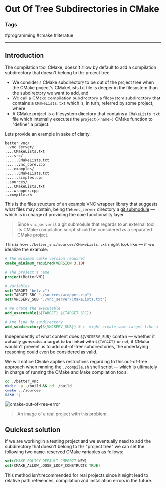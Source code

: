 # Out Of Tree Subdirectories in CMake

### Tags

#programming #cmake #literatue

---

## Introduction

The compilation tool CMake, doesn't allow by default to add a compilation subdirectory that doesn't belong to the project tree. 
- We consider a CMake subdirectory to be out of the project tree when the CMake project's CMakeLists.txt file is deeper in the filesystem than the subdirectory we want to add, and
- We call a CMake compilation subdirectory a filesystem subdirectory that contains a `CMakeLists.txt` which is, in turn, referred by some project, where
- A CMake project is a filesystem directory that contains a `CMakeLists.txt` file which internally executes the `project(<name>)` CMake function to "define" a project.

Lets provide an example in sake of clarity.

```
better_vnc/
..vnc_server/
....CMakeLists.txt
....src/
......CMakeLists.txt
......vnc_core.cpp
....examples/
......CMakeLists.txt
......simples.cpp
..sources/
....CMakeLists.txt
....wrapper.cpp
..compile.sh
```

This is the files structure of an example VNC wrapper library that suggests what files may contain, being the `vnc_server` directory a [git submodule](2505121233_quick-git-submodules-guide) — which is in charge of providing the core functionality layer.

> Since `vnc_server` is a git submodule that regards to an external tool, its CMake compilation script should be considered as a separated CMake project.

This is how `./better_vnc/sources/CMakeLists.txt` might look like — if we idealize the example:

```cmake
# The minimum cmake version required
cmake_minimum_required(VERSION 3.10)

# The project's name
project(BetterVNC)

# Variables
set(TARGET "betvnc")
set(TARGET_SRC "./sources/wrapper.cpp")
set(VNCSERV_SUB "./vnc_server/CMakeLists.txt")

# We crate the executable
add_executable(${TARGET} ${TARGET_SRC})

# And link de subdirectory
add_subdirectory(${VNCSERV_SUB}) # <- might create some target like a library to be linked to the exexuteable
```

Independently of what content does `${VNCSERV_SUB}` contain — whether it actually generates a target to be linked with `${TARGET}` or not, if CMake wouldn't prevent us to add out-of-tree subdirectories, the underlaying reasoning could even be considered as valid.

We will notice CMake applies restrictions regarding to this out-of-tree approach when running the `./compile.sh` shell script — which is ultimately in charge of running the CMake and Make compilation tools.

```sh
cd ./better_vnc
mkdir -p ./build && cd ./build
cmake ../sources
make -j
```

![cmake-out-of-tree-error](cmake-out-of-tree-error.png)

> An image of a real project with this problem.
## Quickest solution

If we are working in a testing project and we eventually need to add the subdirectory that doesn't belong to the "project tree" we can set the following two name-reserved CMake variables as follows: 

```cmake
set(CMAKE_POLICY_DEFAULT_CMP0077 NEW)
set(CMAKE_ALLOW_LOOSE_LOOP_CONSTRUCTS TRUE)
```

This method isn't recommended for real projects since it might lead to relative path references, compilation and installation errors in the future.